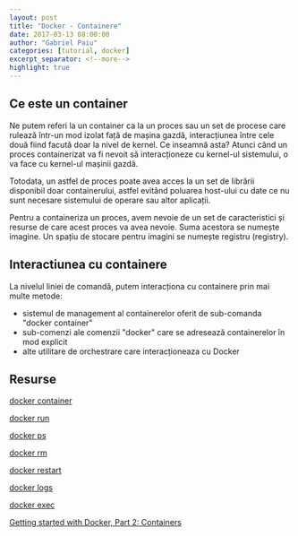 ```yaml
---
layout: post
title: "Docker - Containere"
date: 2017-03-13 08:00:00
author: "Gabriel Paiu"
categories: [tutorial, docker]
excerpt_separator: <!--more-->
highlight: true
---
```


<!--more-->
## Ce este un container
Ne putem referi la un container ca la un proces sau un set de procese care rulează într-un mod izolat față de mașina gazdă, interacțiunea între cele două fiind facută doar la nivel de kernel. Ce inseamnă asta? Atunci când un proces containerizat va fi nevoit să interacționeze cu kernel-ul sistemului, o va face cu kernel-ul mașinii gazdă.

Totodata, un astfel de proces poate avea acces la un set de librării disponibil doar containerului, astfel evitând poluarea host-ului cu date ce nu sunt necesare sistemului de operare sau altor aplicații.

Pentru a containeriza un proces, avem nevoie de un set de caracteristici și resurse de care acest proces va avea nevoie. Suma acestora se numește imagine. Un spațiu de stocare pentru imagini se numește registru (registry).

## Interactiunea cu containere

La nivelul liniei de comandă, putem interacționa cu containere prin mai multe metode:
- sistemul de management al containerelor oferit de sub-comanda "docker container"
- sub-comenzi ale comenzii "docker" care se adresează containerelor în mod explicit
- alte utilitare de orchestrare care interacționeaza cu Docker

## Resurse
[docker container][1]

[docker run][2]

[docker ps][3]

[docker rm][4]

[docker restart][5]

[docker logs][6]

[docker exec][7]

[Getting started with Docker, Part 2: Containers][8]

[1]:https://docs.docker.com/engine/reference/commandline/container/
[2]:https://docs.docker.com/engine/reference/run/#general-form
[3]:https://docs.docker.com/engine/reference/commandline/ps/
[4]:https://docs.docker.com/engine/reference/commandline/rm/
[5]:https://docs.docker.com/engine/reference/commandline/restart/
[6]:https://docs.docker.com/engine/reference/commandline/logs/
[7]:https://docs.docker.com/engine/reference/commandline/exec/
[8]:https://docs.docker.com/get-started/part2/
